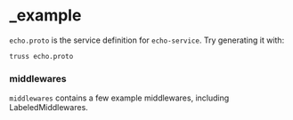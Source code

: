 # \_example

`echo.proto` is the service definition for `echo-service`.
Try generating it with:

```
truss echo.proto
```

### middlewares

`middlewares` contains a few example middlewares, including LabeledMiddlewares.
